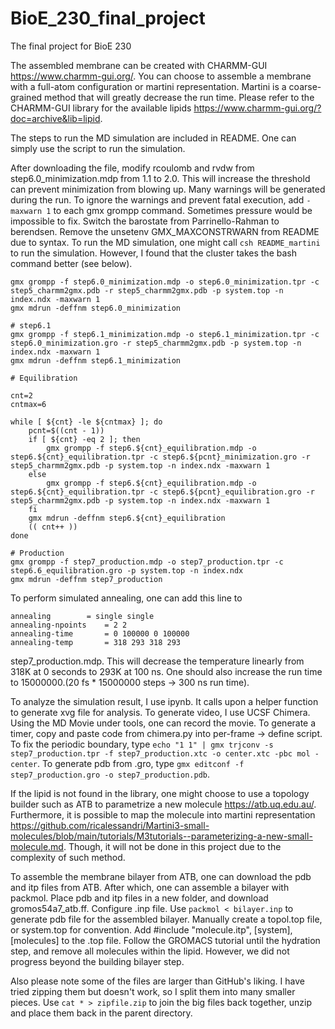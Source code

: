 # BioE_230_final_project
The final project for BioE 230

The assembled membrane can be created with CHARMM-GUI https://www.charmm-gui.org/. You can choose to assemble a membrane with a full-atom configuration or martini representation. Martini is a coarse-grained method that will greatly decrease the run time. Please refer to the CHARMM-GUI library for the available lipids https://www.charmm-gui.org/?doc=archive&lib=lipid. 

The steps to run the MD simulation are included in README. One can simply use the script to run the simulation. 

After downloading the file, modify rcoulomb and rvdw from step6.0_minimization.mdp from 1.1 to 2.0. This will increase the threshold can prevent minimization from blowing up. Many warnings will be generated during the run. To ignore the warnings and prevent fatal execution, add ```-maxwarn 1``` to each gmx grompp command. Sometimes pressure would be impossible to fix. Switch the barostate from Parrinello-Rahman to berendsen. Remove the unsetenv GMX_MAXCONSTRWARN from README due to syntax. To run the MD simulation, one might call ```csh README_martini``` to run the simulation. However, I found that the cluster takes the bash command better (see below). 

```
gmx grompp -f step6.0_minimization.mdp -o step6.0_minimization.tpr -c step5_charmm2gmx.pdb -r step5_charmm2gmx.pdb -p system.top -n index.ndx -maxwarn 1
gmx mdrun -deffnm step6.0_minimization

# step6.1
gmx grompp -f step6.1_minimization.mdp -o step6.1_minimization.tpr -c step6.0_minimization.gro -r step5_charmm2gmx.pdb -p system.top -n index.ndx -maxwarn 1
gmx mdrun -deffnm step6.1_minimization

# Equilibration

cnt=2
cntmax=6

while [ ${cnt} -le ${cntmax} ]; do
    pcnt=$((cnt - 1))
    if [ ${cnt} -eq 2 ]; then
        gmx grompp -f step6.${cnt}_equilibration.mdp -o step6.${cnt}_equilibration.tpr -c step6.${pcnt}_minimization.gro -r step5_charmm2gmx.pdb -p system.top -n index.ndx -maxwarn 1
    else
        gmx grompp -f step6.${cnt}_equilibration.mdp -o step6.${cnt}_equilibration.tpr -c step6.${pcnt}_equilibration.gro -r step5_charmm2gmx.pdb -p system.top -n index.ndx -maxwarn 1
    fi
    gmx mdrun -deffnm step6.${cnt}_equilibration
    (( cnt++ ))
done

# Production
gmx grompp -f step7_production.mdp -o step7_production.tpr -c step6.6_equilibration.gro -p system.top -n index.ndx
gmx mdrun -deffnm step7_production
```

To perform simulated annealing, one can add this line to 
```
annealing		 = single single
annealing-npoints	 = 2 2
annealing-time		 = 0 100000 0 100000
annealing-temp		 = 318 293 318 293
```
step7_production.mdp. This will decrease the temperature linearly from 318K at 0 seconds to 293K at 100 ns. One should also increase the run time to 15000000.(20 fs * 15000000 steps -> 300 ns run time).

To analyze the simulation result, I use ipynb. It calls upon a helper function to generate xvg file for analysis. To generate video, I use UCSF Chimera. Using the MD Movie under tools, one can record the movie. To generate a timer, copy and paste code from chimera.py into per-frame -> define script. To fix the periodic boundary, type ```echo "1 1" | gmx trjconv -s step7_production.tpr -f step7_production.xtc -o center.xtc -pbc mol -center```. To generate pdb from .gro, type ```gmx editconf -f step7_production.gro -o step7_production.pdb```.

If the lipid is not found in the library, one might choose to use a topology builder such as ATB to parametrize a new molecule https://atb.uq.edu.au/. Furthermore, it is possible to map the molecule into martini representation https://github.com/ricalessandri/Martini3-small-molecules/blob/main/tutorials/M3tutorials--parameterizing-a-new-small-molecule.md. Though, it will not be done in this project due to the complexity of such method.

To assemble the membrane bilayer from ATB, one can download the pdb and itp files from ATB. After which, one can assemble a bilayer with packmol. Place pdb and itp files in a new folder, and download gromos54a7_atb.ff. Configure .inp file. Use ```packmol < bilayer.inp``` to generate pdb file for the assembled bilayer. Manually create a topol.top file, or system.top for convention. Add #include "molecule.itp", [system], [molecules] to the .top file. Follow the GROMACS tutorial until the hydration step, and remove all molecules within the lipid. However, we did not progress beyond the building bilayer step. 

Also please note some of the files are larger than GitHub's liking. I have tried zipping them but doesn't work, so I split them into many smaller pieces. Use ```cat * > zipfile.zip``` to join the big files back together, unzip and place them back in the parent directory. 
